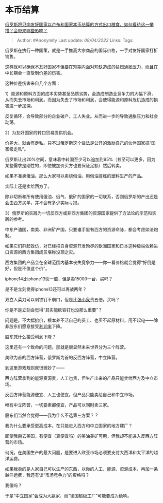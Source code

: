 # 本币结算
[俄罗斯将只向友好国家以卢布和国家本币结算的方式出口粮食，如何看待这一举措？会带来哪些影响？](https://www.zhihu.com/question/525408564/answer/2420654049)

> Author: #Anonymity 
> Last update: *08/04/2022* 
> Links:
> Tags: 


俄罗斯在执行一种国策，就是一手推高大宗商品的国际价格，一手对友好国家打折销售。

这样就可以确保不友好国家不但要在短期内面对短缺造成的猛烈通胀压力，而且在中长期会一直受到价差的伤害。

这种价差伤害来自几个方面：

1）能源和原料方面的成本劣势甚至品质劣势，会造成制造业竞争力的大幅下滑，从而失去市场和利润。而因为失去了市场和利润，会使得能源和原料危机造成的损害进一步加深。

反复循环，会导致部分的企业破产，工人失业。从而进一步的导致通胀压力和社会动荡。

  

2）为友好国家的转口贸易提供机会。

价差大，就会有走私。只不过俄罗斯这个做法是公开的激励自己的伙伴国家搞“国家级走私”。

俄罗斯让出20%空间，意味着中转国至少可以追加到95%（甚至可以更多，因为某些需求是刚性的，即使被加价买方也要保证足额）然后转卖。

如果不准卖俄油，那么大家可以卖烧俄油、用俄油提炼的塑料生产的产品。

实际上还是卖给西方了。

除非切断和所有使用俄油、俄气、俄矿的国家的一切联系，否则俄罗斯的产出还是会由西方买单，并不会有多少实际亏损。

3）俄罗斯的实践为一切反西方或非西方集团的资源国家提供了方法论的示范和实践的参考。

中东产油国，南美、非洲矿产国，只要谁手里有西方的资源命脉，都会考虑如法炮制。

如果它们群起效仿，对已经把自身资源开发殆尽的欧洲国家和日本这种极端依赖进口资源的西方集团成员堪称没顶之灾。

  

西方集团的产品会在全球范围内基本丧失竞争力——你一看价格就会觉得“好倒是好，但是不值这个价”。

iphone14比iphone13快一倍，但是卖15000一台，买吗？

是不是立刻觉得iphone13还可以再战两年？

双立人菜刀可以剁铁钉不崩口，但是比[张小泉](https://www.zhihu.com/search?q=%E5%BC%A0%E5%B0%8F%E6%B3%89&search_source=Entity&hybrid_search_source=Entity&hybrid_search_extra=%7B%22sourceType%22%3A%22answer%22%2C%22sourceId%22%3A2420654049%7D)贵五倍，买吗？

你是不是立刻会觉得“其实能砍铁钉也没那么重要”？

问题是，不大幅抬价，根本养不活自己的员工、也买不起原材料，用不起电——除非股东们愿意接受[利润率](https://www.zhihu.com/search?q=%E5%88%A9%E6%B6%A6%E7%8E%87&search_source=Entity&hybrid_search_source=Entity&hybrid_search_extra=%7B%22sourceType%22%3A%22answer%22%2C%22sourceId%22%3A2420654049%7D)下降。

股东凭什么接受利润下降？

  

这里还有一个致命的问题，那就是很显然未来世界分为三个阵营。

美欧为首的西方阵营，俄罗斯为首的反西方阵营，中立阵营。

到这里游戏规则就很微妙了——

西方阵营拿到的能源资源贵，人工也贵，但生产出来的产品只能卖给西方及中立市场。

反西方阵营能源便宜、人工也便宜，但产品只能卖给自己和中立市场。

唯有中立阵营，一切要素都便宜，产品可以同时卖三家。

股东们当然会觉得——我为什么不选第三方案？？

我为什么要承受更高成本，在只能进入西方和中立国家的地方建厂？

即使我搬去美国，有便宜（真便宜吗）的美油美矿可用，但我却不能进入反西方阵营的市场。

何况，在美国生产的最大问题，是要进入欧亚市场必须要支付大西洋和太平洋的越洋运费。

如果我卖的是人家自己可以生产的东西，以你的人工、能源、资源成本，再加一条越洋运费，我还有谈“市场竞争力”的资格吗？

我傻吗？

于是“中立国家”会成为大赢家，而“德国超级工厂”可能要成为绝响。

